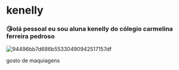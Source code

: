 # kenelly

### 😘olá pessoal eu sou aluna kenelly  do cólegio carmelina ferreira pedroso


![94496bb7d686b55330490942517157df](https://user-images.githubusercontent.com/108410497/183130363-e7171e5c-500a-4ab4-9bc2-4e2be6d22da2.gif)

gosto de maquiagens
